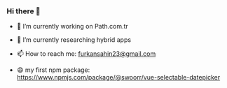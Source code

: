 ### Hi there 👋
- 🔭 I’m currently working on Path.com.tr
- 🌱 I’m currently researching hybrid apps
- 📫 How to reach me: furkansahin23@gmail.com

- 😄 my first npm package: https://www.npmjs.com/package/@swoorr/vue-selectable-datepicker
<!--
**swoorr/swoorr** is a ✨ _special_ ✨ repository because its `README.md` (this file) appears on your GitHub profile.

Here are some ideas to get you started:

- 🔭 I’m currently working on ...
- 🌱 I’m currently learning ...
- 👯 I’m looking to collaborate on ...
- 🤔 I’m looking for help with ...
- 💬 Ask me about ...
- 📫 How to reach me: ...
- 😄 Pronouns: ...
- ⚡ Fun fact: ...
-->
